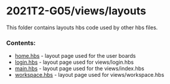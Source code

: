 # 2021T2-G05/views/layouts
This folder contains layouts hbs code used by other hbs files.
<br>
### Contents:
- [home.hbs](home.hbs) - layout page used for the user boards
- [login.hbs](login.hbs) - layout page used for views/login.hbs
- [main.hbs](main.hbs) - layout page used for the views/index.hbs
- [workspace.hbs](workspace.hbs) - layout page used for views/workspace.hbs
